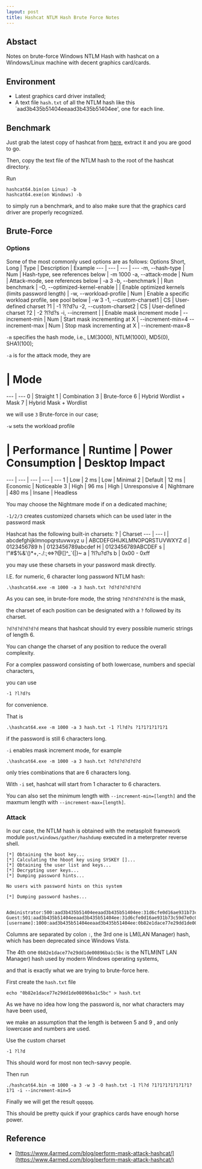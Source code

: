 ```yaml
---
layout: post
title: Hashcat NTLM Hash Brute Force Notes
---
```


## Abstact
Notes on brute-force Windows NTLM Hash with hashcat on a Windows/Linux machine with decent graphics card/cards.

## Environment
* Latest graphics card driver installed;
* A text file `hash.txt` of all the NTLM hash like this `aad3b435b51404eeaad3b435b51404ee', one for each line.

## Benchmark
Just grab the latest copy of hashcat from [here](https://hashcat.net/hashcat/), extract it and you are good to go.

Then, copy the text file of the NTLM hash to the root of the hashcat directory.

Run
```
hashcat64.bin(on Linux) -b
hashcat64.exe(on Windows) -b
```
to simply run a benchmark, and to also make sure that the graphics card driver are properly recognized.

## Brute-Force
### Options
Some of the most commonly used options are as follows:
Options Short, Long | Type | Description | Example
--- | --- | --- | ---
-m, --hash-type | Num | Hash-type, see references below | -m 1000
-a, --attack-mode | Num | Attack-mode, see references below | -a 3
-b, --benchmark | | Run benchmark |
-O, --optimized-kernel-enable | | Enable optimized kernels (limits password length) |
-w, --workload-profile | Num | Enable a specific workload profile, see pool below | -w 3
-1, --custom-charset1 | CS | User-defined charset ?1 | -1 ?l?d?u
-2, --custom-charset2 | CS | User-defined charset ?2 | -2 ?l?d?s
-i, --increment | | Enable mask increment mode |
--increment-min | Num | Start mask incrementing at X | --increment-min=4
--increment-max | Num | Stop mask incrementing at X | --increment-max=8

`-m` specifies the hash mode, i.e., LM(3000), NTLM(1000), MD5(0), SHA1(100);

`-a` is for the attack mode, they are
# | Mode
--- | ---
0 | Straight
1 | Combination
3 | Brute-force
6 | Hybrid Wordlist + Mask
7 | Hybrid Mask + Wordlist

we will use `3` Brute-force in our case;

`-w` sets the workload profile
# | Performance | Runtime | Power Consumption | Desktop Impact
--- | --- | --- | --- | ---
1 | Low         |   2 ms  | Low               | Minimal
2 | Default     |  12 ms  | Economic          | Noticeable
3 | High        |  96 ms  | High              | Unresponsive
4 | Nightmare   | 480 ms  | Insane            | Headless

You may choose the Nightmare mode if on a dedicated machine;

`-1/2/3` creates customized charsets which can be used later in the password mask

Hashcat has the following built-in charsets:
? | Charset
--- | ---
l | abcdefghijklmnopqrstuvwxyz
u | ABCDEFGHIJKLMNOPQRSTUVWXYZ
d | 0123456789
h | 0123456789abcdef
H | 0123456789ABCDEF
s |  !"#$%&'()*+,-./:;<=>?@[\]^_`{|}~
a | ?l?u?d?s
b | 0x00 - 0xff

you may use these charsets in your password mask directly.

I.E. for numeric, 6 character long password NTLM hash: 
```
.\hashcat64.exe -m 1000 -a 3 hash.txt ?d?d?d?d?d?d
```
As you can see, in brute-fore mode, the string `?d?d?d?d?d?d` is the mask, 

the charset of each position can be designated with a `?` followed by its charset.

`?d?d?d?d?d?d` means that hashcat should try every possible numeric strings of length 6.

You can change the charset of any position to reduce the overall complexity. 

For a complex password consisting of both lowercase, numbers and special characters,

you can use
```
-1 ?l?d?s
```
for convenience.

That is
```
.\hashcat64.exe -m 1000 -a 3 hash.txt -1 ?l?d?s ?1?1?1?1?1?1
```
if the password is still 6 characters long.

`-i` enables mask increment mode, for example
```
.\hashcat64.exe -m 1000 -a 3 hash.txt ?d?d?d?d?d?d
```
only tries combinations that are 6 characters long.

With `-i` set, hashcat will start from 1 character to 6 characters.

You can also set the minimum length with `--increment-min=[length]` and the maxmum length with `--increment-max=[length]`.

### Attack
In our case, the NTLM hash is obtained with the metasploit framework module `post/windows/gather/hashdump` 
executed in a meterpreter reverse shell.
```
[*] Obtaining the boot key...
[*] Calculating the hboot key using SYSKEY []...
[*] Obtaining the user list and keys...
[*] Decrypting user keys...
[*] Dumping password hints...

No users with password hints on this system

[*] Dumping password hashes...


Administrator:500:aad3b435b51404eeaad3b435b51404ee:31d6cfe0d16ae931b73c59d7e0c089c0:::
Guest:501:aad3b435b51404eeaad3b435b51404ee:31d6cfe0d16ae931b73c59d7e0c089c0:::
[username]:1000:aad3b435b51404eeaad3b435b51404ee:0b82e1dace77e29dd1de00896ba1c5bc:::
```

Columns are separated by colon `:`, the 3rd one is LM(LAN Manager) hash, which has been deprecated since Windows Vista.

The 4th one `0b82e1dace77e29dd1de00896ba1c5bc` is the NTLM(NT LAN Manager) hash used by modern Windows operating systems,

and that is exactly what we are trying to brute-force here.

First create the `hash.txt` file
```
echo "0b82e1dace77e29dd1de00896ba1c5bc" > hash.txt
```
As we have no idea how long the password is, nor what characters may have been used, 

we make an assumption that the length is between 5 and 9 , and only lowercase and numbers are used.

Use the custom charset
```
-1 ?l?d
```

This should word for most non tech-savvy people.

Then run
```
./hashcat64.bin -m 1000 -a 3 -w 3 -O hash.txt -1 ?l?d ?1?1?1?1?1?1?1?1?1 -i --increment-min=5
```

Finally we will get the result `qqqqqq`.

This should be pretty quick if your graphics cards have enough horse power.

## Reference

* [https://www.4armed.com/blog/perform-mask-attack-hashcat/](https://www.4armed.com/blog/perform-mask-attack-hashcat/)